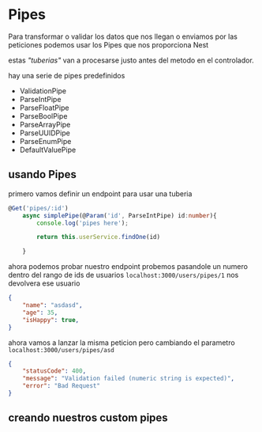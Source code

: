 # Pipes

Para transformar o validar los datos que nos llegan o enviamos por las peticiones podemos usar los Pipes que nos proporciona Nest


estas *"tuberias"* van a procesarse justo antes del metodo en el controlador.

hay una serie de pipes predefinidos

- ValidationPipe
- ParseIntPipe
- ParseFloatPipe
- ParseBoolPipe
- ParseArrayPipe
- ParseUUIDPipe
- ParseEnumPipe
- DefaultValuePipe

## usando Pipes

primero vamos  definir un endpoint para usar una
tuberia

```typescript
@Get('pipes/:id')
    async simplePipe(@Param('id', ParseIntPipe) id:number){
        console.log('pipes here');

        return this.userService.findOne(id)

    }
```

ahora podemos probar nuestro endpoint probemos pasandole un numero dentro del rango de ids de usuarios `localhost:3000/users/pipes/1` nos devolvera ese usuario

```json
{
    "name": "asdasd",
    "age": 35,
    "isHappy": true,
}
```

ahora vamos a lanzar la misma peticion pero cambiando el parametro `localhost:3000/users/pipes/asd`

```json
{
    "statusCode": 400,
    "message": "Validation failed (numeric string is expected)",
    "error": "Bad Request"
}
```

## creando nuestros custom pipes